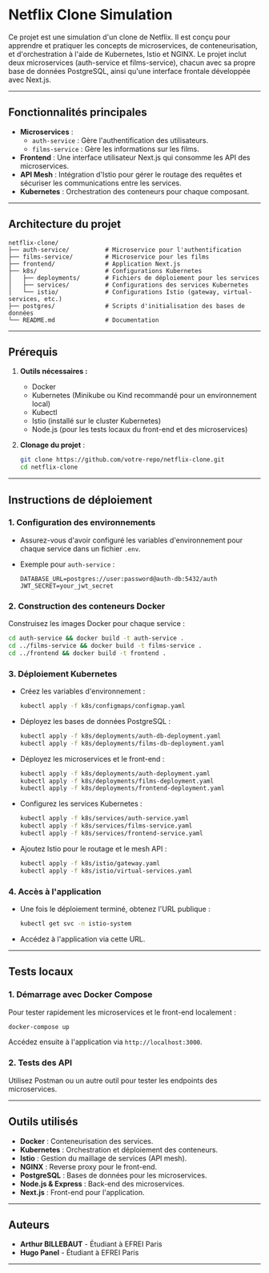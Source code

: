 # Netflix Clone Simulation

Ce projet est une simulation d'un clone de Netflix. Il est conçu pour apprendre et pratiquer les concepts de microservices, de conteneurisation, et d'orchestration à l'aide de Kubernetes, Istio et NGINX. Le projet inclut deux microservices (auth-service et films-service), chacun avec sa propre base de données PostgreSQL, ainsi qu'une interface frontale développée avec Next.js.

---

## **Fonctionnalités principales**

- **Microservices** :
  - `auth-service` : Gère l'authentification des utilisateurs.
  - `films-service` : Gère les informations sur les films.
- **Frontend** : Une interface utilisateur Next.js qui consomme les API des microservices.
- **API Mesh** : Intégration d'Istio pour gérer le routage des requêtes et sécuriser les communications entre les services.
- **Kubernetes** : Orchestration des conteneurs pour chaque composant.

---

## **Architecture du projet**

```plaintext
netflix-clone/
├── auth-service/          # Microservice pour l'authentification
├── films-service/         # Microservice pour les films
├── frontend/              # Application Next.js
├── k8s/                   # Configurations Kubernetes
│   ├── deployments/       # Fichiers de déploiement pour les services
│   ├── services/          # Configurations des services Kubernetes
│   └── istio/             # Configurations Istio (gateway, virtual-services, etc.)
├── postgres/              # Scripts d'initialisation des bases de données
└── README.md              # Documentation
```

---

## **Prérequis**

1. **Outils nécessaires :**
   - Docker
   - Kubernetes (Minikube ou Kind recommandé pour un environnement local)
   - Kubectl
   - Istio (installé sur le cluster Kubernetes)
   - Node.js (pour les tests locaux du front-end et des microservices)

2. **Clonage du projet** :

   ```bash
   git clone https://github.com/votre-repo/netflix-clone.git
   cd netflix-clone
   ```

---

## **Instructions de déploiement**

### **1. Configuration des environnements**

- Assurez-vous d'avoir configuré les variables d'environnement pour chaque service dans un fichier `.env`.
- Exemple pour `auth-service` :

  ```env
  DATABASE_URL=postgres://user:password@auth-db:5432/auth
  JWT_SECRET=your_jwt_secret
  ```

### **2. Construction des conteneurs Docker**

Construisez les images Docker pour chaque service :

```bash
cd auth-service && docker build -t auth-service .
cd ../films-service && docker build -t films-service .
cd ../frontend && docker build -t frontend .
```

### **3. Déploiement Kubernetes**

- Créez les variables d'environnement :

  ```bash
  kubectl apply -f k8s/configmaps/configmap.yaml
  ```

- Déployez les bases de données PostgreSQL :

  ```bash
  kubectl apply -f k8s/deployments/auth-db-deployment.yaml
  kubectl apply -f k8s/deployments/films-db-deployment.yaml
  ```

- Déployez les microservices et le front-end :

  ```bash
  kubectl apply -f k8s/deployments/auth-deployment.yaml
  kubectl apply -f k8s/deployments/films-deployment.yaml
  kubectl apply -f k8s/deployments/frontend-deployment.yaml
  ```

- Configurez les services Kubernetes :

  ```bash
  kubectl apply -f k8s/services/auth-service.yaml
  kubectl apply -f k8s/services/films-service.yaml
  kubectl apply -f k8s/services/frontend-service.yaml
  ```

- Ajoutez Istio pour le routage et le mesh API :
  
  ```bash
  kubectl apply -f k8s/istio/gateway.yaml
  kubectl apply -f k8s/istio/virtual-services.yaml
  ```

### **4. Accès à l'application**

- Une fois le déploiement terminé, obtenez l'URL publique :

  ```bash
  kubectl get svc -n istio-system
  ```
  
- Accédez à l'application via cette URL.

---

## **Tests locaux**

### **1. Démarrage avec Docker Compose**

Pour tester rapidement les microservices et le front-end localement :

```bash
docker-compose up
```

Accédez ensuite à l'application via `http://localhost:3000`.

### **2. Tests des API**

Utilisez Postman ou un autre outil pour tester les endpoints des microservices.

---

## **Outils utilisés**

- **Docker** : Conteneurisation des services.
- **Kubernetes** : Orchestration et déploiement des conteneurs.
- **Istio** : Gestion du maillage de services (API mesh).
- **NGINX** : Reverse proxy pour le front-end.
- **PostgreSQL** : Bases de données pour les microservices.
- **Node.js & Express** : Back-end des microservices.
- **Next.js** : Front-end pour l'application.

---

## **Auteurs**

- **Arthur BILLEBAUT** - Étudiant à EFREI Paris
- **Hugo Panel** - Étudiant à EFREI Paris

---
